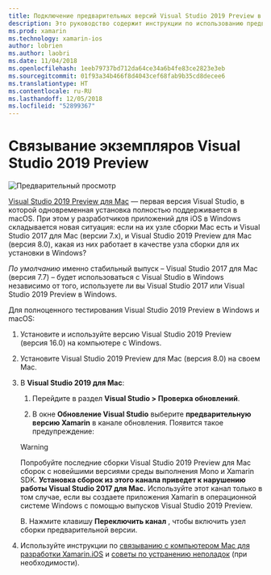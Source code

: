 ```yaml
---
title: Подключение предварительных версий Visual Studio 2019 Preview в Windows и macOS
description: Это руководство содержит инструкции по использованию предварительной версии Visual Studio 2019 Preview в Windows для создания приложений для iOS с использованием предварительной версии Visual Studio 2019 Preview для Mac в macOS для размещения сборок.
ms.prod: xamarin
ms.technology: xamarin-ios
author: lobrien
ms.author: laobri
ms.date: 11/04/2018
ms.openlocfilehash: 1eeb79737bd712da64ce34a6b4fe83ce2823e3eb
ms.sourcegitcommit: 01f93a34b466f8d4043cef68fab9b35cd8decee6
ms.translationtype: HT
ms.contentlocale: ru-RU
ms.lasthandoff: 12/05/2018
ms.locfileid: "52899367"
---
```

# <a name="visual-studio-2019-preview-pairing"></a>Связывание экземпляров Visual Studio 2019 Preview

![Предварительный просмотр](~/media/shared/preview.png)

[Visual Studio 2019 Preview для Mac](https://docs.microsoft.com/visualstudio/mac/install-preview) — первая версия Visual Studio, в которой одновременная установка полностью поддерживается в macOS. При этом у разработчиков приложений для iOS в Windows складывается новая ситуация: если на их узле сборки Mac есть и Visual Studio 2017 для Mac (версии 7.x), и Visual Studio 2019 Preview для Mac (версия 8.0), какая из них работает в качестве узла сборки для их установки в Windows?

_По умолчанию_ именно стабильный выпуск &ndash; Visual Studio 2017 для Mac (версия 7.7) &ndash; будет использоваться с Visual Studio в Windows независимо от того, используете ли вы Visual Studio 2017 или Visual Studio 2019 Preview в Windows.

Для полноценного тестирования Visual Studio 2019 Preview в Windows и macOS:

1. Установите и используйте версию Visual Studio 2019 Preview (версия 16.0) на компьютере с Windows.
2. Установите Visual Studio 2019 Preview для Mac (версия 8.0) на своем Mac.
3. В **Visual Studio 2019 для Mac**:

    1. Перейдите в раздел **Visual Studio > Проверка обновлений**.

    2. В окне **Обновление Visual Studio** выберите **предварительную версию Xamarin** в канале обновления. Появится такое предупреждение:

    > [!WARNING]
    > Попробуйте последние сборки Visual Studio 2019 Preview для Mac сборок с новейшими версиями среды выполнения Mono и Xamarin SDK. **Установка сборок из этого канала приведет к нарушению работы Visual Studio 2017 для Mac.** Используйте этот канал только в том случае, если вы создаете приложения Xamarin в операционной системе Windows с помощью выпусков Visual Studio 2019 Preview.

    В. Нажмите клавишу **Переключить канал** , чтобы включить узел сборки предварительной версии.

4. Используйте инструкции по [связыванию с компьютером Mac для разработки Xamarin.iOS](index.md) и [советы по устранению неполадок](troubleshooting.md) (при необходимости).